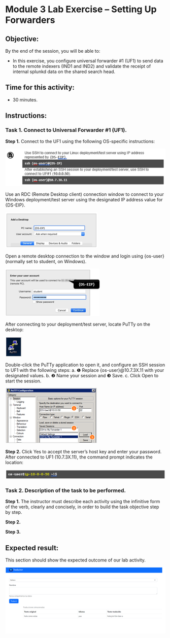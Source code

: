 # Module 3 Lab Exercise – Setting Up Forwarders 

## Objective:
By the end of the session, you will be able to:
- In this exercise, you configure universal forwarder #1 (UF1) to send data to the remote indexers (IND1 and IND2) and validate the receipt of internal splunkd data on the shared search head.

## Time for this activity:
- 30 minutes.

## Instructions: 
<!-- Provide detailed steps on how to configure and manage systems, implement software solutions, perform security testing, or any other practical scenario relevant to the field of Information Technology -->

### Task 1. Connect to Universal Forwarder #1 (UF1).

**Step 1.**  Connect to the UF1 using the following OS-specific instructions:

![diagrama1](../images/img16.png)

Use an RDC (Remote Desktop client) connection window to connect to your Windows deployment/test server using the designated IP address value for
{DS-EIP}.

![diagrama1](../images/img17.png)

Open a remote desktop connection to the window and login using {os-user}
(normally set to student, on Windows).

![diagrama1](../images/img18.png)

After connecting to your deployment/test server, locate PuTTy on the desktop:

![diagrama1](../images/img19.png)

Double-click the PuTTy application to open it, and configure an SSH session to UF1 with the following steps:
a.	❶ Replace {os-user}@10.7.3X.11 with your designated values.
b.	❷ Name your session and ❸ Save.
c.	Click Open to start the session.

![diagrama1](../images/img20.png)

**Step 2.** Click Yes to accept the server’s host key and enter your password. After connected to UF1 (10.7.3X.11), the command prompt indicates the location:

![diagrama1](../images/img21.png)

### Task 2. Description of the task to be performed.

**Step 1.** The instructor must describe each activity using the infinitive form of the verb, clearly and concisely, in order to build the task objective step by step.

**Step 2.** <!-- Add instruction, e.g., "To configure the network interface with the assigned IP address." -->

**Step 3.** <!-- Add instruction, e.g., "To verify connectivity by executing ping commands to the server." -->

## Expected result:

This section should show the expected outcome of our lab activity.

![imagen resultado](../images/img3.png)
